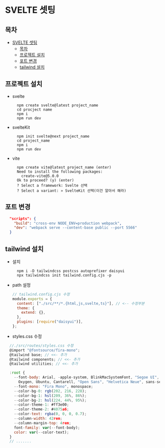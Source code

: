 # SVELTE 셋팅

## 목차

- [SVELTE 셋팅](#svelte-셋팅)
  - [목차](#목차)
  - [프로젝트 설치](#프로젝트-설치)
  - [포트 변경](#포트-변경)
  - [tailwind 설치](#tailwind-설치)

## 프로젝트 설치

- svelte
  ```
    npm create svelte@latest project_name
    cd procject name
    npm i
    npm run dev
  ```
- svelteKit

  ```
    npm init svelte@next project_name
    cd project_name
    npm i
    npm run dev
  ```

- vite
  ```
    npm create vite@latest project_name (enter)
    Need to install the following packages:
      create-vite@5.0.0
    Ok to proceed? (y) (enter)
    ? Select a framework: Svelte 선택
    ? Select a variant: » SvelteKit 선택(이건 알아서 해라)
  ```

## 포트 변경

```json
  "scripts": {
    "build": "cross-env NODE_ENV=production webpack",
    "dev": "webpack serve --content-base public --port 5566"
  }
```

## tailwind 설치

- 설치

  ```
    npm i -D tailwindcss postcss autoprefixer daisyui
    npx tailwindcss init tailwind.config.cjs -p
  ```

- path 설정
  ```js
  // tailwind.config.cjs 수정
  module.exports = {
    content: ["./src/**/*.{html,js,svelte,ts}"], // <-- 수정부분
    theme: {
      extend: {},
    },
    plugins: [require("daisyui")],
  };
  ```
- styles.css 수정

```js
  //./src/routes/styles.css 수정
  @import "@fontsource/fira-mono";
  @tailwind base; // <<- 추가
  @tailwind components; // <<- 추가
  @tailwind utilities; // <<- 추가

  :root {
    --font-body: Arial, -apple-system, BlinkMacSystemFont, "Segoe UI", Roboto,
      Oxygen, Ubuntu, Cantarell, "Open Sans", "Helvetica Neue", sans-serif;
    --font-mono: "Fira Mono", monospace;
    --color-bg-0: rgb(202, 216, 228);
    --color-bg-1: hsl(209, 36%, 86%);
    --color-bg-2: hsl(224, 44%, 95%);
    --color-theme-1: #ff3e00;
    --color-theme-2: #4075a6;
    --color-text: rgba(0, 0, 0, 0.7);
    --column-width: 42rem;
    --column-margin-top: 4rem;
    font-family: var(--font-body);
    color: var(--color-text);
  }
  // .......
```
